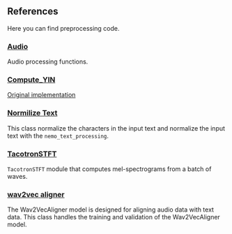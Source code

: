## References

Here you can find preprocessing code.

### [Audio](audio.md)

Audio processing functions.

### [Compute_YIN](./compute_yin.md)

[Original implementation](https://github.com/NVIDIA/mellotron/blob/master/yin.py)

### [Normilize Text](./normilize_text.md)

This class normalize the characters in the input text and normalize the input text with the `nemo_text_processing`.

### [TacotronSTFT](./tacotron_stft.md)

`TacotronSTFT` module that computes mel-spectrograms from a batch of waves.

### [wav2vec aligner](./wav2vec_aligner.md)

The Wav2VecAligner model is designed for aligning audio data with text data.
This class handles the training and validation of the Wav2VecAligner model.
